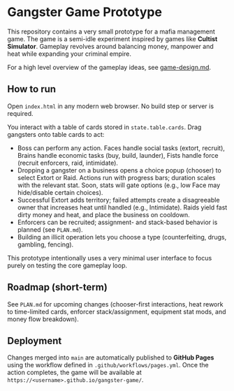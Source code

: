 # Gangster Game Prototype

This repository contains a very small prototype for a mafia management game. The game is a semi-idle experiment inspired by games like **Cultist Simulator**. Gameplay revolves around balancing money, manpower and heat while expanding your criminal empire.

For a high level overview of the gameplay ideas, see [game-design.md](game-design.md).

## How to run

Open `index.html` in any modern web browser. No build step or server is required.

You interact with a table of cards stored in `state.table.cards`. Drag gangsters onto table cards to act:

- Boss can perform any action. Faces handle social tasks (extort, recruit), Brains handle economic tasks (buy, build, launder), Fists handle force (recruit enforcers, raid, intimidate).
- Dropping a gangster on a business opens a choice popup (chooser) to select Extort or Raid. Actions run with progress bars; duration scales with the relevant stat. Soon, stats will gate options (e.g., low Face may hide/disable certain choices).
- Successful Extort adds territory; failed attempts create a disagreeable owner that increases heat until handled (e.g., Intimidate). Raids yield fast dirty money and heat, and place the business on cooldown.
- Enforcers can be recruited; assignment- and stack-based behavior is planned (see `PLAN.md`).
- Building an illicit operation lets you choose a type (counterfeiting, drugs, gambling, fencing).

This prototype intentionally uses a very minimal user interface to focus purely on testing the core gameplay loop.

## Roadmap (short-term)

See `PLAN.md` for upcoming changes (chooser-first interactions, heat rework to time-limited cards, enforcer stack/assignment, equipment stat mods, and money flow breakdown).

## Deployment

Changes merged into `main` are automatically published to **GitHub Pages**
using the workflow defined in `.github/workflows/pages.yml`. Once the action
completes, the game will be available at
`https://<username>.github.io/gangster-game/`.
